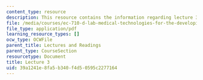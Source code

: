 ```yaml
---
content_type: resource
description: This resource contains the information regarding lecture 3.
file: /media/courses/ec-710-d-lab-medical-technologies-for-the-developing-world-spring-2010/39a1241e8fa5b340f4d50595c2277164_MITEC_710S10_infecdses_OCW.pdf
file_type: application/pdf
learning_resource_types: []
ocw_type: OCWFile
parent_title: Lectures and Readings
parent_type: CourseSection
resourcetype: Document
title: Lecture 3
uid: 39a1241e-8fa5-b340-f4d5-0595c2277164
---
```

